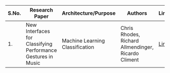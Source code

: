 | S.No. | Research Paper | Architecture/Purpose | Authors | Link |
| ---- | ---- | ---- | ---- | ---- |
|1.|New Interfaces for Classifying Performance Gestures in Music|Machine Learning Classification|Chris Rhodes, Richard Allmendinger, Ricardo Climent|[Link](https://github.com/kwanit1142/Research-Papers-Reading-Directory/blob/main/Others/New%20Interfaces%20for%20Classifying%20Performance%20Gestures%20in%20Music.pdf)|
